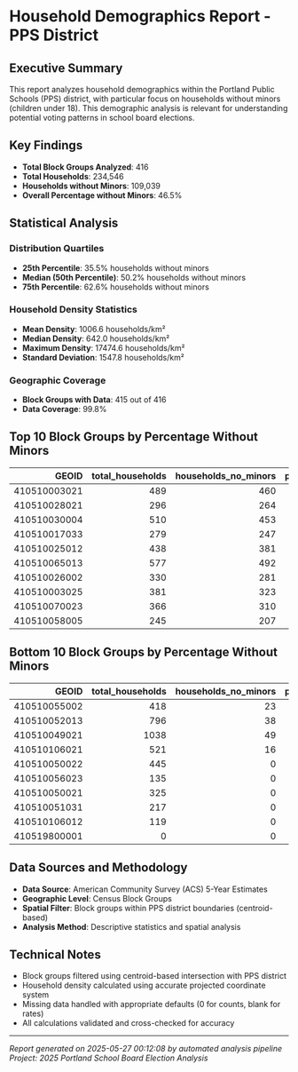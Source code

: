 # Household Demographics Report - PPS District

## Executive Summary

This report analyzes household demographics within the Portland Public Schools (PPS) district,
with particular focus on households without minors (children under 18). This demographic analysis
is relevant for understanding potential voting patterns in school board elections.

## Key Findings

- **Total Block Groups Analyzed**: 416
- **Total Households**: 234,546
- **Households without Minors**: 109,039
- **Overall Percentage without Minors**: 46.5%

## Statistical Analysis

### Distribution Quartiles
- **25th Percentile**: 35.5% households without minors
- **Median (50th Percentile)**: 50.2% households without minors
- **75th Percentile**: 62.6% households without minors

### Household Density Statistics
- **Mean Density**: 1006.6 households/km²
- **Median Density**: 642.0 households/km²
- **Maximum Density**: 17474.6 households/km²
- **Standard Deviation**: 1547.8 households/km²

### Geographic Coverage
- **Block Groups with Data**: 415 out of 416
- **Data Coverage**: 99.8%

## Top 10 Block Groups by Percentage Without Minors

|        GEOID |   total_households |   households_no_minors |   pct_households_no_minors |   household_density |   area_km2 |
|-------------:|-------------------:|-----------------------:|---------------------------:|--------------------:|-----------:|
| 410510003021 |                489 |                    460 |                       94.1 |               558.9 |      0.875 |
| 410510028021 |                296 |                    264 |                       89.2 |               614.1 |      0.482 |
| 410510030004 |                510 |                    453 |                       88.8 |               636.7 |      0.801 |
| 410510017033 |                279 |                    247 |                       88.5 |               609.2 |      0.458 |
| 410510025012 |                438 |                    381 |                       87   |               922.1 |      0.475 |
| 410510065013 |                577 |                    492 |                       85.3 |               241   |      2.394 |
| 410510026002 |                330 |                    281 |                       85.2 |               628.6 |      0.525 |
| 410510003025 |                381 |                    323 |                       84.8 |               481.7 |      0.791 |
| 410510070023 |                366 |                    310 |                       84.7 |                13.1 |     27.981 |
| 410510058005 |                245 |                    207 |                       84.5 |               181.9 |      1.347 |

## Bottom 10 Block Groups by Percentage Without Minors

|        GEOID |   total_households |   households_no_minors |   pct_households_no_minors |   household_density |   area_km2 |
|-------------:|-------------------:|-----------------------:|---------------------------:|--------------------:|-----------:|
| 410510055002 |                418 |                     23 |                        5.5 |              3166.7 |      0.132 |
| 410510052013 |                796 |                     38 |                        4.8 |              2145.6 |      0.371 |
| 410510049021 |               1038 |                     49 |                        4.7 |              5463.2 |      0.19  |
| 410510106021 |                521 |                     16 |                        3.1 |               626.2 |      0.832 |
| 410510050022 |                445 |                      0 |                        0   |               789   |      0.564 |
| 410510056023 |                135 |                      0 |                        0   |               535.7 |      0.252 |
| 410510050021 |                325 |                      0 |                        0   |              1359.8 |      0.239 |
| 410510051031 |                217 |                      0 |                        0   |              1695.3 |      0.128 |
| 410510106012 |                119 |                      0 |                        0   |               414.6 |      0.287 |
| 410519800001 |                  0 |                      0 |                        0   |                 0   |     11.665 |

## Data Sources and Methodology

- **Data Source**: American Community Survey (ACS) 5-Year Estimates
- **Geographic Level**: Census Block Groups
- **Spatial Filter**: Block groups within PPS district boundaries (centroid-based)
- **Analysis Method**: Descriptive statistics and spatial analysis

## Technical Notes

- Block groups filtered using centroid-based intersection with PPS district
- Household density calculated using accurate projected coordinate system
- Missing data handled with appropriate defaults (0 for counts, blank for rates)
- All calculations validated and cross-checked for accuracy

---
*Report generated on 2025-05-27 00:12:08 by automated analysis pipeline*
*Project: 2025 Portland School Board Election Analysis*
